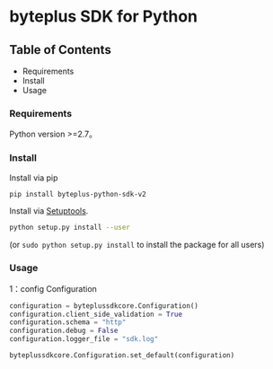 # byteplus SDK for Python

## Table of Contents

* Requirements
* Install
* Usage

### Requirements ###

Python version >=2.7。

### Install ###

Install via pip
```sh
pip install byteplus-python-sdk-v2
```

Install via [Setuptools](http://pypi.python.org/pypi/setuptools).

```sh
python setup.py install --user
```

(or `sudo python setup.py install` to install the package for all users)


### Usage ###
1：config Configuration 
```python
configuration = byteplussdkcore.Configuration()
configuration.client_side_validation = True  
configuration.schema = "http" 
configuration.debug = False 
configuration.logger_file = "sdk.log"

byteplussdkcore.Configuration.set_default(configuration)
```
